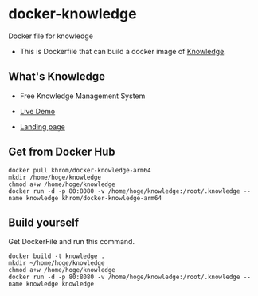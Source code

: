 # docker-knowledge
Docker file for knowledge

- This is Dockerfile that can build a docker image of [Knowledge](https://github.com/support-project/knowledge).


## What's Knowledge
- Free Knowledge Management System

- [Live Demo](https://support-project.org/knowledge/index)

- [Landing page](https://support-project.org/knowledge_info/index)



## Get from Docker Hub

```
docker pull khrom/docker-knowledge-arm64
mkdir /home/hoge/knowledge
chmod a+w /home/hoge/knowledge
docker run -d -p 80:8080 -v /home/hoge/knowledge:/root/.knowledge --name knowledge khrom/docker-knowledge-arm64
```



## Build yourself

Get DockerFile and run this command.

```
docker build -t knowledge .
mkdir ~/home/hoge/knowledge
chmod a+w /home/hoge/knowledge
docker run -d -p 80:8080 -v /home/hoge/knowledge:/root/.knowledge --name knowledge knowledge
```

